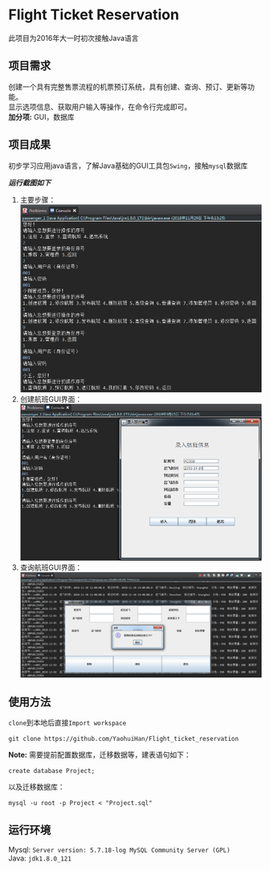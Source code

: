 ﻿# Flight Ticket Reservation
此项目为2016年大一时初次接触Java语言

## 项目需求
创建一个具有完整售票流程的机票预订系统，具有创建、查询、预订、更新等功能。  
显示选项信息、获取用户输入等操作，在命令行完成即可。  
**加分项:** GUI，数据库  

## 项目成果
初步学习应用java语言，了解Java基础的GUI工具包`Swing`，接触`mysql`数据库<br>

 ***运行截图如下***   
1. 主要步骤：   
![](./example/main.png "主要逻辑展示")  <br>  
2. 创建航班GUI界面：  
![](./example/create.png "创建航班")  <br>  
3. 查询航班GUI界面：  
![](./example/query.png "查询航班")  <br>  

## 使用方法
`clone`到本地后直接`Import workspace`
```
git clone https://github.com/YaohuiHan/Flight_ticket_reservation
```
**Note:** 需要提前配置数据库，迁移数据等，建表语句如下：
```
create database Project;
```
以及迁移数据库：  
```
mysql -u root -p Project < "Project.sql"  
```

## 运行环境
Mysql: `Server version: 5.7.18-log MySQL Community Server (GPL)`  
Java: `jdk1.8.0_121`
